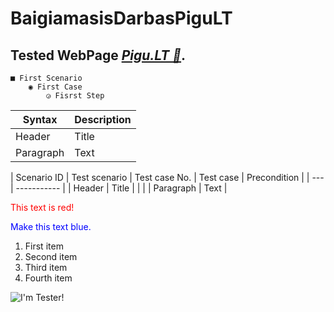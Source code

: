 ﻿#	BaigiamasisDarbasPiguLT

## Tested WebPage *[Pigu.LT 🛒](https://www.pigu.lt/)*.

	■ First Scenario
		◉ First Case 
			◶ Fisrst Step

| Syntax | Description |
| --- | ----------- |
| Header | Title |
| Paragraph | Text |

| Scenario ID | Test scenario | Test case No. | Test case | Precondition |
| --- | ----------- |
| Header | Title |
|					|
| Paragraph | Text |

<font color="red">This text is red!</font>

<p style="color:blue">Make this text blue.</p>
<ol>
  <li>First item</li>
  <li>Second item</li>
  <li>Third item</li>
  <li>Fourth item</li>
</ol>









![I'm Tester!](https://www.svgheart.com/wp-content/uploads/2021/11/official-cookie-tester-funny-christmas-free-svg-file-SvgHeart.Com.png)